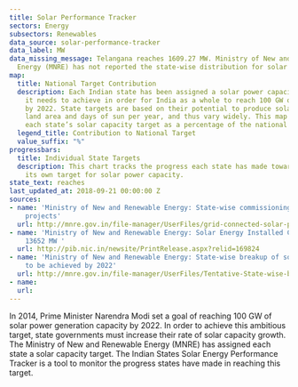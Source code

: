 ```yaml
---
title: Solar Performance Tracker
sectors: Energy
subsectors: Renewables
data_source: solar-performance-tracker
data_label: MW
data_missing_message: Telangana reaches 1609.27 MW. Ministry of New and Renewable
  Energy (MNRE) has not reported the state-wise distribution for solar target for
map:
  title: National Target Contribution
  description: Each Indian state has been assigned a solar power capacity target that
    it needs to achieve in order for India as a whole to reach 100 GW of solar power
    by 2022. State targets are based on their potential to produce solar power, including
    land area and days of sun per year, and thus vary widely. This map represents
    each state’s solar capacity target as a percentage of the national target.
  legend_title: Contribution to National Target
  value_suffix: "%"
progressbars:
  title: Individual State Targets
  description: This chart tracks the progress each state has made towards reaching
    its own target for solar power capacity.
state_text: reaches
last_updated_at: 2018-09-21 00:00:00 Z
sources:
- name: 'Ministry of New and Renewable Energy: State-wise commissioning of solar power
    projects'
  url: http://mnre.gov.in/file-manager/UserFiles/grid-connected-solar-power-project-installed-capacity.pdf
- name: 'Ministry of New and Renewable Energy: Solar Energy Installed Capacity Touched
    13652 MW '
  url: http://pib.nic.in/newsite/PrintRelease.aspx?relid=169824
- name: 'Ministry of New and Renewable Energy: State-wise breakup of solar targets
    to be achieved by 2022'
  url: http://mnre.gov.in/file-manager/UserFiles/Tentative-State-wise-break-up-of-Renewable-Power-by-2022.pdf
- name:
  url:
---
```


In 2014, Prime Minister Narendra Modi set a goal of reaching 100 GW of solar power generation capacity by 2022. In order to achieve this ambitious target, state governments must increase their rate of solar capacity growth. The Ministry of New and Renewable Energy (MNRE) has assigned each state a solar capacity target. The Indian States Solar Energy Performance Tracker is a tool to monitor the progress states have made in reaching this target.
